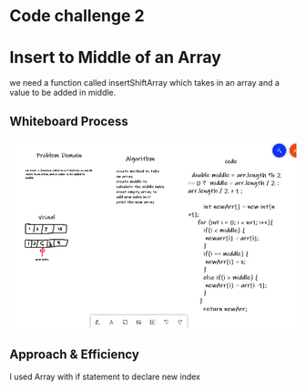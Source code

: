 # Code challenge 2

# Insert to Middle of an Array
 we need  a function called insertShiftArray which takes in an array and a value to be added in middle.


## Whiteboard Process
![alt text](c2.png)


## Approach & Efficiency
I used Array with if statement to declare new index